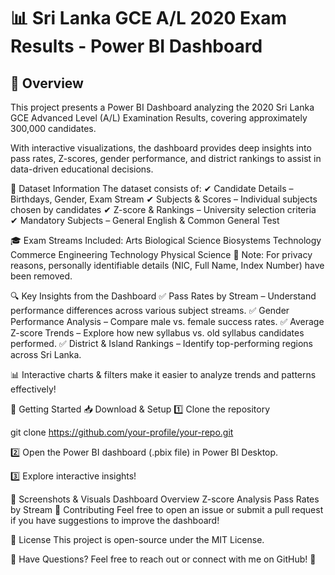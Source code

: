 # 📊 Sri Lanka GCE A/L 2020 Exam Results - Power BI Dashboard



## 📌 Overview
This project presents a Power BI Dashboard analyzing the 2020 Sri Lanka GCE Advanced Level (A/L) Examination Results, covering approximately 300,000 candidates.

With interactive visualizations, the dashboard provides deep insights into pass rates, Z-scores, gender performance, and district rankings to assist in data-driven educational decisions.


📂 Dataset Information
The dataset consists of:
✔ Candidate Details – Birthdays, Gender, Exam Stream
✔ Subjects & Scores – Individual subjects chosen by candidates
✔ Z-score & Rankings – University selection criteria
✔ Mandatory Subjects – General English & Common General Test

🎓 Exam Streams Included:
Arts
Biological Science
Biosystems Technology
Commerce
Engineering Technology
Physical Science
🛑 Note: For privacy reasons, personally identifiable details (NIC, Full Name, Index Number) have been removed.

🔍 Key Insights from the Dashboard
✅ Pass Rates by Stream – Understand performance differences across various subject streams.
✅ Gender Performance Analysis – Compare male vs. female success rates.
✅ Average Z-score Trends – Explore how new syllabus vs. old syllabus candidates performed.
✅ District & Island Rankings – Identify top-performing regions across Sri Lanka.

📊 Interactive charts & filters make it easier to analyze trends and patterns effectively!

🚀 Getting Started
📥 Download & Setup
1️⃣ Clone the repository

git clone https://github.com/your-profile/your-repo.git

2️⃣ Open the Power BI dashboard (.pbix file) in Power BI Desktop.

3️⃣ Explore interactive insights!

📸 Screenshots & Visuals
Dashboard Overview	Z-score Analysis	Pass Rates by Stream
📢 Contributing
Feel free to open an issue or submit a pull request if you have suggestions to improve the dashboard!

📜 License
This project is open-source under the MIT License.

📩 Have Questions? Feel free to reach out or connect with me on GitHub! 🚀
